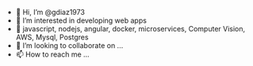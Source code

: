 - 👋 Hi, I’m @gdiaz1973
- 👀 I’m interested in developing web apps
- 🌱 javascript, nodejs, angular, docker, microservices, Computer Vision, AWS, Mysql, Postgres
- 💞️ I’m looking to collaborate on ...
- 📫 How to reach me ... 

<!---
gdiaz1973/gdiaz1973 is a ✨ special ✨ repository because its `README.md` (this file) appears on your GitHub profile.
You can click the Preview link to take a look at your changes.
--->
